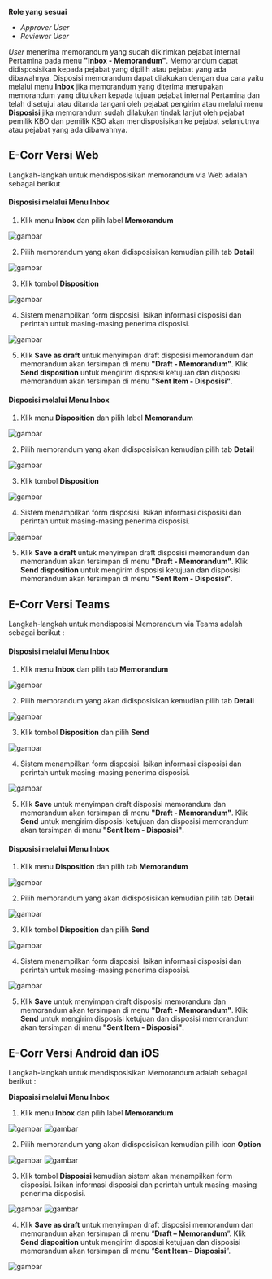 **Role yang sesuai**

- _Approver User_
- _Reviewer User_

_User_ menerima memorandum yang sudah dikirimkan pejabat internal Pertamina pada menu **"Inbox - Memorandum"**. Memorandum dapat didisposisikan kepada pejabat yang dipilih atau pejabat yang ada dibawahnya. Disposisi memorandum dapat dilakukan dengan dua cara yaitu melalui menu **Inbox** jika memorandum yang diterima merupakan memorandum yang ditujukan kepada tujuan pejabat internal Pertamina dan telah disetujui atau ditanda tangani oleh pejabat pengirim atau melalui menu **Disposisi** jika memorandum sudah dilakukan tindak lanjut oleh pejabat pemilik KBO dan pemilik KBO akan mendisposisikan ke pejabat selanjutnya atau pejabat yang ada dibawahnya.

## **E-Corr Versi Web**

Langkah-langkah untuk mendisposisikan memorandum via Web adalah sebagai berikut

#### Disposisi melalui Menu Inbox

1. Klik menu **Inbox** dan pilih label **Memorandum**

![gambar](Memorandum/MM_Web/02MM-64.png)

2. Pilih memorandum yang akan didisposisikan kemudian pilih tab **Detail**

![gambar](Memorandum/MM_Web/02MM-58.png)

3. Klik tombol **Disposition**

![gambar](Memorandum/MM_Web/02MM-59.png)

4. Sistem menampilkan form disposisi. Isikan informasi disposisi dan perintah untuk masing-masing penerima disposisi.

![gambar](Memorandum/MM_Web/02MM-60.png)

5. Klik **Save as draft** untuk menyimpan draft disposisi memorandum dan memorandum akan tersimpan di menu **"Draft - Memorandum"**. Klik **Send disposition** untuk mengirim disposisi ketujuan dan disposisi memorandum akan tersimpan di menu **"Sent Item - Disposisi"**.

#### Disposisi melalui Menu Inbox

1. Klik menu **Disposition** dan pilih label **Memorandum**

![gambar](Memorandum/MM_Web/02MM-61.png)

2. Pilih memorandum yang akan didisposisikan kemudian pilih tab **Detail**

![gambar](Memorandum/MM_Web/02MM-62.png)

3. Klik tombol **Disposition**

![gambar](Memorandum/MM_Web/02MM-63.png)

4. Sistem menampilkan form disposisi. Isikan informasi disposisi dan perintah untuk masing-masing penerima disposisi.

![gambar](Memorandum/MM_Web/02MM-71.png)

5. Klik **Save a draft** untuk menyimpan draft disposisi memorandum dan memorandum akan tersimpan di menu **"Draft - Memorandum"**. Klik **Send disposition** untuk mengirim disposisi ketujuan dan disposisi memorandum akan tersimpan di menu **"Sent Item - Disposisi"**.

## **E-Corr Versi Teams**

Langkah-langkah untuk mendisposisi Memorandum via Teams adalah sebagai berikut :

#### **Disposisi melalui Menu Inbox**

1. Klik menu **Inbox** dan pilih tab **Memorandum**

![gambar](Memorandum/MM_Teams/MM56.png)

2. Pilih memorandum yang akan didisposisikan kemudian pilih tab **Detail**

![gambar](Memorandum/MM_Teams/MM57.png)

3. Klik tombol **Disposition** dan pilih **Send**

![gambar](Memorandum/MM_Teams/MM58.png)

4. Sistem menampilkan form disposisi. Isikan informasi disposisi dan perintah untuk masing-masing penerima disposisi.

![gambar](Memorandum/MM_Teams/MM59.png)

5. Klik **Save** untuk menyimpan draft disposisi memorandum dan memorandum akan tersimpan di menu **"Draft - Memorandum"**. Klik **Send** untuk mengirim disposisi ketujuan dan disposisi memorandum akan tersimpan di menu **"Sent Item - Disposisi"**.

#### **Disposisi melalui Menu Inbox**

1. Klik menu **Disposition** dan pilih tab **Memorandum**

![gambar](Memorandum/MM_Teams/MM60.png)

2. Pilih memorandum yang akan didisposisikan kemudian pilih tab **Detail**

![gambar](Memorandum/MM_Teams/MM61.png)

3. Klik tombol **Disposition** dan pilih **Send**

![gambar](Memorandum/MM_Teams/MM62.png)

4. Sistem menampilkan form disposisi. Isikan informasi disposisi dan perintah untuk masing-masing penerima disposisi.

![gambar](Memorandum/MM_Teams/MM63.png)

5. Klik **Save** untuk menyimpan draft disposisi memorandum dan memorandum akan tersimpan di menu **"Draft - Memorandum"**. Klik **Send** untuk mengirim disposisi ketujuan dan disposisi memorandum akan tersimpan di menu **"Sent Item - Disposisi"**.

## **E-Corr Versi Android dan iOS**

Langkah-langkah untuk mendisposisikan Memorandum adalah sebagai berikut :

**Disposisi melalui Menu Inbox**

1. Klik menu **Inbox** dan pilih label **Memorandum**

![gambar](Memorandum/MM_Android/Disposisimemo/02A01.png) ![gambar](Memorandum/MM_Android/Disposisimemo/02A02.png)

2. Pilih memorandum yang akan didisposisikan kemudian pilih icon **Option**

![gambar](Memorandum/MM_Android/Disposisimemo/02A03.png) ![gambar](Memorandum/MM_Android/Disposisimemo/02A04.png)

3. Klik tombol **Disposisi** kemudian sistem akan menampilkan form disposisi. Isikan informasi disposisi dan perintah untuk masing-masing penerima disposisi.

![gambar](Memorandum/MM_Android/Disposisimemo/02A05.png) ![gambar](Memorandum/MM_Android/Disposisimemo/02A06.png)

4. Klik **Save as draft** untuk menyimpan draft disposisi memorandum dan memorandum akan tersimpan di menu “**Draft – Memorandum**”. Klik **Send disposition** untuk mengirim disposisi ketujuan dan disposisi memorandum akan tersimpan di menu “**Sent Item – Disposisi**”.

![gambar](Memorandum/MM_Android/Disposisimemo/02A07.png)
